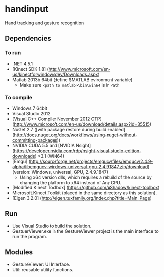 # handinput

Hand tracking and gesture recognition

## Dependencies
### To run
* .NET 4.5.1
* [Kinect SDK 1.8] (http://www.microsoft.com/en-us/kinectforwindowsdev/Downloads.aspx)
* Matlab 2013b 64bit (define $MATLAB evironment variable)
  * Make sure `<path to matlab>\bin\win64` is in `Path`

### To compile
* Windows 7 64bit
* Visual Studio 2012
* [Visual C++ Compiler November 2012 CTP] (http://www.microsoft.com/en-us/download/details.aspx?id=35515)
* NuGet 2.7 ([with package restore during build enabled] (http://docs.nuget.org/docs/workflows/using-nuget-without-committing-packages))
* NVIDIA CUDA 5.5 and [NVIDIA Nsight] (https://developer.nvidia.com/rdp/nsight-visual-studio-edition-downloads) >3.1 (WIN64)
* [Emgu] (http://sourceforge.net/projects/emgucv/files/emgucv/2.4.9-alpha/libemgucv-windows-universal-gpu-2.4.9.1847.zip/download) (version: Windows, universal, GPU, 2.4.9.1847)
  * Using x64 version dlls, which requires a rebuild of the source by changing the platform to x64 instead of Any CPU.
* [Modified Kinect Toolbox] (https://github.com/uShadow/kinect-toolbox)
* Microsoft.Kinect.Toolkit (placed in the same directory as this solution).
* [Eigen 3.2.0] (http://eigen.tuxfamily.org/index.php?title=Main_Page)

## Run
* Use Visual Studio to build the solution.
* GestuerViewer.exe in the GestureViewer project is the main interface to run the program. 

## Modules
* GestureViewer: UI Interface.
* Util: reusable utility functions.



